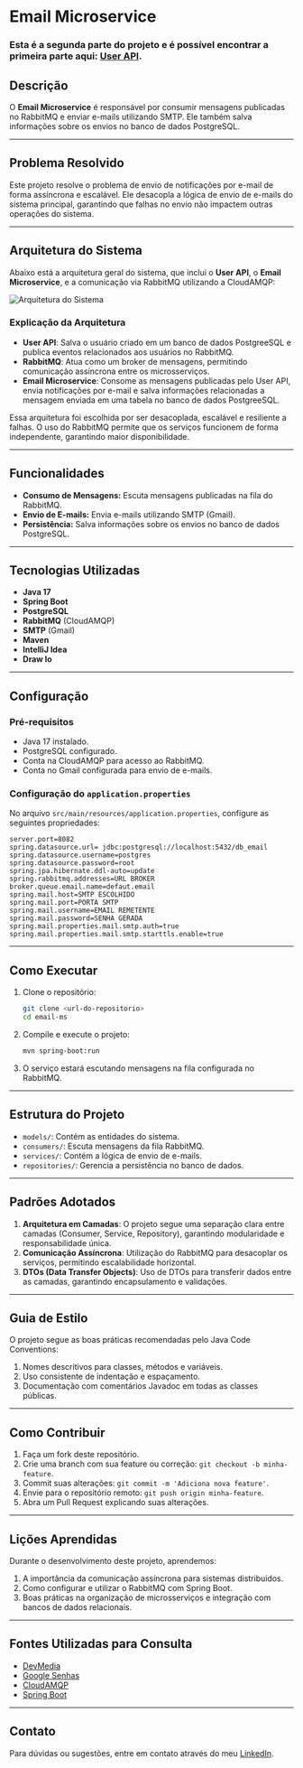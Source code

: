 # Email Microservice

### Esta é a segunda parte do projeto e é possível encontrar a primeira parte aqui: [User API](https://github.com/exxardo/user-api).

## Descrição

O **Email Microservice** é responsável por consumir mensagens publicadas no RabbitMQ e enviar e-mails utilizando SMTP. Ele também salva informações sobre os envios no banco de dados PostgreSQL.

---

## Problema Resolvido

Este projeto resolve o problema de envio de notificações por e-mail de forma assíncrona e escalável. Ele desacopla a lógica de envio de e-mails do sistema principal, garantindo que falhas no envio não impactem outras operações do sistema.

---

## Arquitetura do Sistema

Abaixo está a arquitetura geral do sistema, que inclui o **User API**, o **Email Microservice**, e a comunicação via RabbitMQ utilizando a CloudAMQP:

![Arquitetura do Sistema](https://pplx-res.cloudinary.com/image/upload/v1737252173/user_uploads/QGQLRkWouVvyrVD/image.jpg)

### Explicação da Arquitetura

- **User API**: Salva o usuário criado em um banco de dados PostgreeSQL e publica eventos relacionados aos usuários no RabbitMQ.
- **RabbitMQ**: Atua como um broker de mensagens, permitindo comunicação assíncrona entre os microsserviços.
- **Email Microservice**: Consome as mensagens publicadas pelo User API, envia notificações por e-mail e salva informações relacionadas a mensagem enviada em uma tabela no banco de dados PostgreeSQL.

Essa arquitetura foi escolhida por ser desacoplada, escalável e resiliente a falhas. O uso do RabbitMQ permite que os serviços funcionem de forma independente, garantindo maior disponibilidade.

---

## Funcionalidades

- **Consumo de Mensagens:** Escuta mensagens publicadas na fila do RabbitMQ.
- **Envio de E-mails:** Envia e-mails utilizando SMTP (Gmail).
- **Persistência:** Salva informações sobre os envios no banco de dados PostgreSQL.

---

## Tecnologias Utilizadas

- **Java 17**
- **Spring Boot**
- **PostgreSQL**
- **RabbitMQ** (CloudAMQP)
- **SMTP** (Gmail)
- **Maven**
- **IntelliJ Idea**
- **Draw Io**

---

## Configuração

### Pré-requisitos

- Java 17 instalado.
- PostgreSQL configurado.
- Conta na CloudAMQP para acesso ao RabbitMQ.
- Conta no Gmail configurada para envio de e-mails.

### Configuração do `application.properties`

No arquivo `src/main/resources/application.properties`, configure as seguintes propriedades:

```properties
server.port=8082
spring.datasource.url= jdbc:postgresql://localhost:5432/db_email
spring.datasource.username=postgres
spring.datasource.password=root
spring.jpa.hibernate.ddl-auto=update
spring.rabbitmq.addresses=URL BROKER
broker.queue.email.name=defaut.email
spring.mail.host=SMTP ESCOLHIDO
spring.mail.port=PORTA SMTP
spring.mail.username=EMAIL REMETENTE
spring.mail.password=SENHA GERADA
spring.mail.properties.mail.smtp.auth=true
spring.mail.properties.mail.smtp.starttls.enable=true
```

---

## Como Executar

1. Clone o repositório:

   ```bash
   git clone <url-do-repositorio>
   cd email-ms
   ```

2. Compile e execute o projeto:

   ```bash
   mvn spring-boot:run
   ```

3. O serviço estará escutando mensagens na fila configurada no RabbitMQ.

---

## Estrutura do Projeto

- `models/`: Contém as entidades do sistema.
- `consumers/`: Escuta mensagens da fila RabbitMQ.
- `services/`: Contém a lógica de envio de e-mails.
- `repositories/`: Gerencia a persistência no banco de dados.

---

## Padrões Adotados

1. **Arquitetura em Camadas**: O projeto segue uma separação clara entre camadas (Consumer, Service, Repository), garantindo modularidade e responsabilidade única.
2. **Comunicação Assíncrona**: Utilização do RabbitMQ para desacoplar os serviços, permitindo escalabilidade horizontal.
3. **DTOs (Data Transfer Objects)**: Uso de DTOs para transferir dados entre as camadas, garantindo encapsulamento e validações.

---

## Guia de Estilo

O projeto segue as boas práticas recomendadas pelo Java Code Conventions:
1. Nomes descritivos para classes, métodos e variáveis.
2. Uso consistente de indentação e espaçamento.
3. Documentação com comentários Javadoc em todas as classes públicas.

---

## Como Contribuir

1. Faça um fork deste repositório.
2. Crie uma branch com sua feature ou correção: `git checkout -b minha-feature`.
3. Commit suas alterações: `git commit -m 'Adiciona nova feature'`.
4. Envie para o repositório remoto: `git push origin minha-feature`.
5. Abra um Pull Request explicando suas alterações.

---

## Lições Aprendidas

Durante o desenvolvimento deste projeto, aprendemos:
1. A importância da comunicação assíncrona para sistemas distribuídos.
2. Como configurar e utilizar o RabbitMQ com Spring Boot.
3. Boas práticas na organização de microsserviços e integração com bancos de dados relacionais.

---

## Fontes Utilizadas para Consulta

- [DevMedia](https://www.devmedia.com.br/conheca-o-spring-transactional-annotations/32472)
- [Google Senhas](https://support.google.com/accounts/answer/185833)
- [CloudAMQP](https://www.cloudamqp.com/blog/part4-rabbitmq-for-beginners-exchanges-routing-keys-bindings.html)
- [Spring Boot](https://docs.spring.io/spring-boot/index.html)

---

## Contato

Para dúvidas ou sugestões, entre em contato através do meu [LinkedIn](https://www.linkedin.com/in/eduardoramiro).
